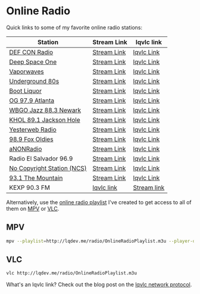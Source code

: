 # Online Radio

Quick links to some of my favorite online radio stations:

| Station | Stream Link | lqvlc link |
| --- | --- | --- |
| [DEF CON Radio](https://somafm.com/defcon/) | [Stream Link](https://somafm.com/defcon64.pls) | [lqvlc Link](lqvlc://somafm.com/defcon64.pls) |
| [Deep Space One](https://somafm.com/deepspaceone/) | [Stream Link](https://somafm.com/deepspaceone64.pls) | [lqvlc Link](lqvlc://somafm.com/deepspaceone64.pls) |
| [Vaporwaves](https://somafm.com/vaporwaves/) | [Stream Link](https://somafm.com/vaporwaves64.pls) | [lqvlc Link](lqvlc://somafm.com/vaporwaves64.pls) |
| [Underground 80s](https://somafm.com/u80s/) | [Stream Link](https://somafm.com/u80s64.pls) | [lqvlc Link](lqvlc://somafm.com/u80s64.pls) |
| [Boot Liquor](https://somafm.com/bootliquor/) | [Stream Link](https://somafm.com/bootliquor64.pls) | [lqvlc Link](lqvlc://somafm.com/bootliquor64.pls) |
| [OG 97.9 Atlanta](https://www.og979.com/) | [Stream Link](https://playerservices.streamtheworld.com/api/livestream-redirect/WWWQH3AAC.aac) | [lqvlc Link](lqvlc://playerservices.streamtheworld.com/api/livestream-redirect/WWWQH3AAC.aac) |
| [WBGO Jazz 88.3 Newark](https://www.wbgo.org) | [Stream Link](https://wbgo.streamguys1.com/wbgo128) | [lqvlc Link](lqvlc://wbgo.streamguys1.com/wbgo128) |
| [KHOL 89.1 Jackson Hole](https://891khol.org/) | [Stream Link](http://peridot.streamguys.com:6010/live.m3u?_ga=2.245952768.525453867.1658096358-1871105295.1658096351) | [lqvlc Link](lqvlc://peridot.streamguys.com:6010/live.m3u?_ga=2.245952768.525453867.1658096358-1871105295.1658096351) | 
| [Yesterweb Radio](https://yesterweb.org/radio/) | [Stream Link](https://radio.yesterweb.org/radio/8000/radio.mp3) | [lqvlc Link](lqvlc://radio.yesterweb.org/radio/8000/radio.mp3) | 
| [98.9 Fox Oldies](https://wgnyfm.com/) | [Stream Link](http://ice64.securenetsystems.net/WGNYFM2) | [lqvlc Link](lqvlc://ice64.securenetsystems.net/WGNYFM2) |
| [aNONRadio](https://anonradio.net/) | [Stream Link](https://anonradio.net:8443/anonradio) | [lqvlc Link](lqvlc://anonradio.net:8443/anonradio) |
| Radio El Salvador 96.9 | [Stream Link](https://streamingcwsradio30.com/8198/stream) | [lqvlc Link](lqvlc://streamingcwsradio30.com/8198/stream) |
| [No Copyright Station (NCS)](https://noted.lol/listen-to-no-copyright-sounds-24-7-using-my-azuracast-broadcast/) | [Stream Link](https://l.jams.lol/listen/ncs/radio.mp3) | [lqvlc Link](lqvlc://l.jams.lol/listen/ncs/radio.mp3)
| [93.1 The Mountain](https://931themountain.iheart.com/) | [Stream Link](https://stream.revma.ihrhls.com/zc1337) | [lqvlc Link](lqvlc://stream.revma.ihrhls.com/zc1337)
| KEXP 90.3 FM | [lqvlc link](lqvlc://kexp.streamguys1.com/kexp64.aac) | [Stream link](https://kexp.streamguys1.com/kexp64.aac)|

Alternatively, use the [online radio playlist](/radio/OnlineRadioPlaylist.m3u) I've created to get access to all of them on [MPV](https://mpv.io/) or [VLC](https://www.videolan.org/vlc/). 

## MPV

```bash
mpv --playlist=http://lqdev.me/radio/OnlineRadioPlaylist.m3u --player-operation-mode=pseudo-gui 
```

## VLC

```bash
vlc http://lqdev.me/radio/OnlineRadioPlaylist.m3u
```

What's an lqvlc link? Check out the blog post on the [lqvlc network protocol](/posts/lqvlc-network-protocol-firefox.html).